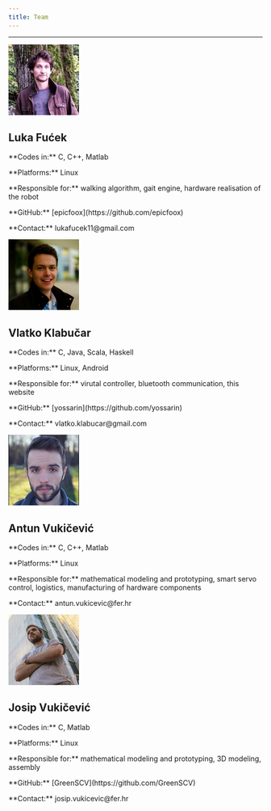 ```yaml
---
title: Team
---
```


<hr id="goals" class="featurette-divider">

<div id="goals" class="row">
<div class="col-lg-3">
<div class="centre">
<img class="img-circle" src="/images/fule.jpg" alt="Fucek" style="width: 140px; height: 140px;">
<h2>Luka Fućek</h2>
</div>
<p>**Codes in:** C, C++, Matlab</p>
<p>**Platforms:** Linux</p>
<p>**Responsible for:** walking algorithm, gait engine, hardware realisation of the robot</p>
<p>**GitHub:** [epicfoox](https://github.com/epicfoox)</p>
<p>**Contact:** lukafucek11@gmail.com</p>


</div>

<div class="col-lg-3">
<div class="centre">
<img class="img-circle" src="/images/klabi.jpg" alt="Vlatko" style="width: 140px; height: 140px;">
<h2>Vlatko Klabučar</h2>
</div>

<p>**Codes in:** C, Java, Scala, Haskell</p>
<p>**Platforms:** Linux, Android</p>
<p>**Responsible for:** virutal controller, bluetooth communication, this website</p>
<p>**GitHub:** [yossarin](https://github.com/yossarin)</p>
<p>**Contact:** vlatko.klabucar@gmail.com</p>

</div>

<div class="col-lg-3">
<div class="centre">
<img class="img-circle" src="/images/toni.jpg" alt="Antun" style="width: 140px; height: 140px;">
<h2>Antun Vukičević</h2>
</div>
<p>**Codes in:** C, C++, Matlab</p>
<p>**Platforms:** Linux</p>
<p>**Responsible for:** mathematical modeling and prototyping, smart servo control, logistics, manufacturing of hardware components</p>
<p>**Contact:** antun.vukicevic@fer.hr</p>
</div>

<div class="col-lg-3">
<div class="centre">
<img class="img-circle" src="/images/jo.jpg" alt="Josip" style="width: 140px; height: 140px;">
<h2>Josip Vukičević</h2>
</div>
<p>**Codes in:** C, Matlab</p>
<p>**Platforms:** Linux</p>
<p>**Responsible for:** mathematical modeling and prototyping, 3D modeling, assembly</p>
<p>**GitHub:** [GreenSCV](https://github.com/GreenSCV)</p>
<p>**Contact:** josip.vukicevic@fer.hr</p>

</div>
</div>
